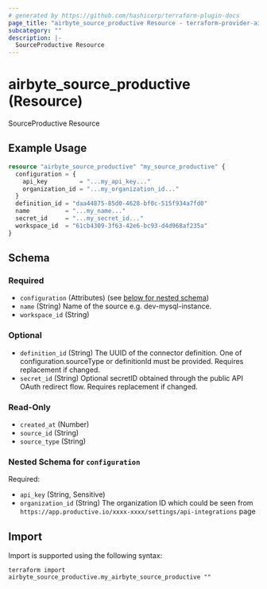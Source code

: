 ```yaml
---
# generated by https://github.com/hashicorp/terraform-plugin-docs
page_title: "airbyte_source_productive Resource - terraform-provider-airbyte"
subcategory: ""
description: |-
  SourceProductive Resource
---
```


# airbyte_source_productive (Resource)

SourceProductive Resource

## Example Usage

```terraform
resource "airbyte_source_productive" "my_source_productive" {
  configuration = {
    api_key         = "...my_api_key..."
    organization_id = "...my_organization_id..."
  }
  definition_id = "daa44875-85d0-4628-bf0c-515f934a7fd0"
  name          = "...my_name..."
  secret_id     = "...my_secret_id..."
  workspace_id  = "61cb4309-3f63-42e6-bc93-d4d968af235a"
}
```

<!-- schema generated by tfplugindocs -->
## Schema

### Required

- `configuration` (Attributes) (see [below for nested schema](#nestedatt--configuration))
- `name` (String) Name of the source e.g. dev-mysql-instance.
- `workspace_id` (String)

### Optional

- `definition_id` (String) The UUID of the connector definition. One of configuration.sourceType or definitionId must be provided. Requires replacement if changed.
- `secret_id` (String) Optional secretID obtained through the public API OAuth redirect flow. Requires replacement if changed.

### Read-Only

- `created_at` (Number)
- `source_id` (String)
- `source_type` (String)

<a id="nestedatt--configuration"></a>
### Nested Schema for `configuration`

Required:

- `api_key` (String, Sensitive)
- `organization_id` (String) The organization ID which could be seen from `https://app.productive.io/xxxx-xxxx/settings/api-integrations` page

## Import

Import is supported using the following syntax:

```shell
terraform import airbyte_source_productive.my_airbyte_source_productive ""
```
